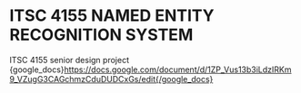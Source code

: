 # ITSC 4155 NAMED ENTITY RECOGNITION SYSTEM
ITSC 4155 senior design project
{google_docs}https://docs.google.com/document/d/1ZP_Vus13b3iLdzIRKm9_VZugG3CAGchmzCduDUDCxGs/edit{/google_docs}

